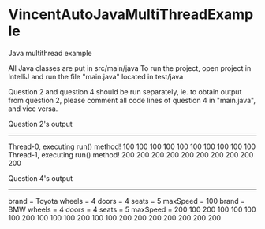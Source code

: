 # VincentAutoJavaMultiThreadExample
Java multithread example

All Java classes are put in src/main/java
To run the project, open project in IntelliJ and run the file "main.java" located in test/java

Question 2 and question 4 should be run separately, ie.
to obtain output from question 2, please comment all code lines of question 4 in "main.java",
and vice versa.

Question 2's output
********************************
Thread-0, executing run() method!
100
100
100
100
100
100
100
100
100
100
Thread-1, executing run() method!
200
200
200
200
200
200
200
200
200
200



Question 4's output
********************************
brand = Toyota
wheels = 4
doors = 4
seats = 5
maxSpeed = 100
brand = BMW
wheels = 4
doors = 4
seats = 5
maxSpeed = 200
100
200
100
100
100
100
200
100
100
100
200
100
100
200
200
200
200
200
200
200

